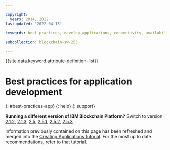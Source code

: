 ```yaml
---

copyright: 
  years: 2014, 2022
lastupdated: "2022-04-15"

keywords: best practices, develop applications, connectivity, availability, mutual TLS, CouchDB

subcollection: blockchain-sw-253

---
```




{{site.data.keyword.attribute-definition-list}}

# Best practices for application development
{: #best-practices-app}
{: help}
{: support}

<p>
<strong>Running a different version of IBM Blockchain Platform?</strong> Switch to version
<a href="/docs/blockchain-sw?topic=blockchain-sw-best-practices-app">2.1.2</a>,
<a href="/docs/blockchain-sw-213?topic=blockchain-sw-213-best-practices-app">2.1.3</a>,
<a href="/docs/blockchain-sw-25?topic=blockchain-sw-25-best-practices-app">2.5</a>,
<a href="/docs/blockchain-sw-251?topic=blockchain-sw-251-best-practices-app">2.5.1</a>,
<a href="/docs/blockchain-sw-252?topic=blockchain-sw-252-best-practices-app">2.5.2</a>,
<a href="/docs/blockchain-sw-253?topic=blockchain-sw-253-best-practices-app">2.5.3</a>
</p>

Information previously contained on this page has been refreshed and merged into the [Creating Applications tutorial](/docs/blockchain-sw-253?topic=blockchain-sw-253-ibp-console-app). For the most up to date recommendations, refer to that tutorial.
